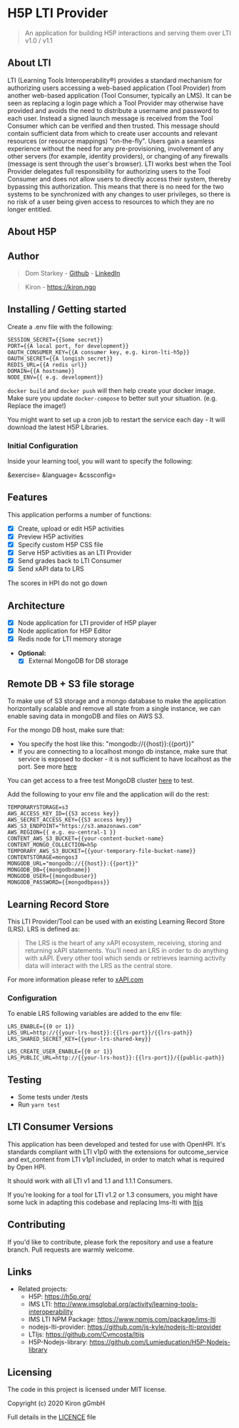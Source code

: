 # H5P LTI Provider

> An application for building H5P interactions and serving them over LTI v1.0 / v1.1

## About LTI

LTI (Learning Tools Interoperability®) provides a standard mechanism for authorizing users accessing a web-based application (Tool Provider) from another web-based application (Tool Consumer, typically an LMS). It can be seen as replacing a login page which a Tool Provider may otherwise have provided and avoids the need to distribute a username and password to each user. Instead a signed launch message is received from the Tool Consumer which can be verified and then trusted. This message should contain sufficient data from which to create user accounts and relevant resources (or resource mappings) "on-the-fly". Users gain a seamless experience without the need for any pre-provisioning, involvement of any other servers (for example, identity providers), or changing of any firewalls (message is sent through the user's browser). LTI works best when the Tool Provider delegates full responsibility for authorizing users to the Tool Consumer and does not allow users to directly access their system, thereby bypassing this authorization. This means that there is no need for the two systems to be synchronized with any changes to user privileges, so there is no risk of a user being given access to resources to which they are no longer entitled.

## About H5P

## Author

> Dom Starkey - [Github](https://github.com/domstarkey) - [LinkedIn](https://www.linkedin.com/in/dom-starkey/)

> Kiron - https://kiron.ngo

## Installing / Getting started

Create a .env file with the following:

```
SESSION_SECRET={{Some secret}}
PORT={{A local port, for development}}
OAUTH_CONSUMER_KEY={{A consumer key, e.g. kiron-lti-h5p}}
OAUTH_SECRET={{A longish secret}}
REDIS_URL={{A redis url}}
DOMAIN={{A hostname}}
NODE_ENV={{ e.g. development}}
```

`docker build` and `docker push` will then help create your docker image.
Make sure you update `docker-compose` to better suit your situation. (e.g. Replace the image!)

You might want to set up a cron job to restart the service each day - It will download the latest H5P Libraries.

### Initial Configuration

Inside your learning tool, you will want to specify the following:

&exercise=
&language=
&cssconfig=

## Features

This application performs a number of functions:

- [x] Create, upload or edit H5P activities
- [x] Preview H5P activities
- [x] Specify custom H5P CSS file
- [x] Serve H5P activities as an LTI Provider
- [x] Send grades back to LTI Consumer
- [x] Send xAPI data to LRS

The scores in HPI do not go down

## Architecture

- [x] Node application for LTI provider of H5P player
- [x] Node application for H5P Editor
- [x] Redis node for LTI memory storage

- **Optional:**
  - [x] External MongoDB for DB storage

## Remote DB + S3 file storage

To make use of S3 storage and a mongo database to make the application horizontally
scalable and remove all state from a single instance, we can enable saving data in mongoDB and files on AWS S3.

For the mongo DB host, make sure that:

- You specify the host like this: "mongodb://{{host}}:{{port}}"
- If you are connecting to a localhost mongo db instance, make sure that service is exposed to docker - it is not sufficient to have localhost as the port. See more [here](https://docs.docker.com/docker-for-mac/networking/#use-cases-and-workarounds)

You can get access to a free test MongoDB cluster [here](https://mongodb.com) to test.

Add the following to your env file and the application will do the rest:

```
TEMPORARYSTORAGE=s3
AWS_ACCESS_KEY_ID={{S3 access key}}
AWS_SECRET_ACCESS_KEY={{S3 access key}}
AWS_S3_ENDPOINT="https://s3.amazonaws.com"
AWS_REGION={{ e.g. eu-central-1 }}
CONTENT_AWS_S3_BUCKET={{your-content-bucket-name}
CONTENT_MONGO_COLLECTION=h5p
TEMPORARY_AWS_S3_BUCKET={{your-temporary-file-bucket-name}}
CONTENTSTORAGE=mongos3
MONGODB_URL="mongodb://{{host}}:{{port}}"
MONGODB_DB={{mongodbname}}
MONGODB_USER={{mongodbuser}}
MONGODB_PASSWORD={{mongodbpass}}
```

## Learning Record Store

This LTI Provider/Tool can be used with an existing Learning Record Store (LRS). LRS is defined as:

> The LRS is the heart of any xAPI ecosystem, receiving, storing and returning xAPI statements. You’ll need an LRS in order to do anything with xAPI. Every other tool which sends or retrieves learning activity data will interact with the LRS as the central store.

For more information please refer to [xAPI.com](https://xapi.com/learning-record-store/)

### Configuration

To enable LRS following variables are added to the env file:

```
LRS_ENABLE={{0 or 1}}
LRS_URL=http://{{your-lrs-host}}:{{lrs-port}}/{{lrs-path}}
LRS_SHARED_SECRET_KEY={{your-lrs-shared-key}}

LRS_CREATE_USER_ENABLE={{0 or 1}}
LRS_PUBLIC_URL=http://{{your-lrs-host}}:{{lrs-port}}/{{public-path}}
```

## Testing

- Some tests under /tests
- Run `yarn test`

## LTI Consumer Versions

This application has been developed and tested for use with OpenHPI. It's standards compliant with LTI v1p0 with the extensions for outcome_service and ext_content from LTI v1p1 included, in order to match what is required by Open HPI.

It should work with all LTI v1 and 1.1 and 1.1.1 Consumers.

If you're looking for a tool for LTI v1.2 or 1.3 consumers, you might have some luck in adapting this codebase and replacing lms-lti with [ltijs](https://www.npmjs.com/package/ltijs)

## Contributing

If you'd like to contribute, please fork the repository and use a feature
branch. Pull requests are warmly welcome.

## Links

- Related projects:
  - H5P: https://h5p.org/
  - IMS LTI: http://www.imsglobal.org/activity/learning-tools-interoperability
  - IMS LTI NPM Package: https://www.npmjs.com/package/ims-lti
  - nodejs-lti-provider: https://github.com/js-kyle/nodejs-lti-provider
  - LTIjs: https://github.com/Cvmcosta/ltijs
  - H5P-Nodejs-library: https://github.com/Lumieducation/H5P-Nodejs-library

## Licensing

The code in this project is licensed under MIT license.

Copyright (c) 2020 Kiron gGmbH

Full details in the [LICENCE](./LICENCE) file
